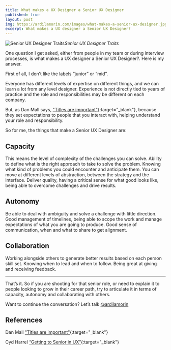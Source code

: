 ```yaml
---
title: What makes a UX Designer a Senior UX Designer
published: true
layout: post
img: https://ardilamorin.com/images/what-makes-a-senior-ux-designer.jpg
excerpt: What makes a UX designer a Senior UX Designer?
---
```

![Senior UX Designer Traits]({{site.baseurl}}/images//what-makes-a-senior-ux-designer.jpg)*Senior UX Designer Traits*

One question I get asked, either from people in my team or during interview processes, is what makes a UX designer a Senior UX Designer?. Here is my answer.

First of all, I don’t like the labels “junior” or “mid”.

Everyone has different levels of expertise on different things, and we can learn a lot from any level designer. Experience is not directly tied to years of practice and the role and responsibilities may be different on each company.

But, as Dan Mall says, ["Titles are important"](https://medium.com/@danielmall/titles-are-important-4d816fc913c){:target="_blank"}, because they set expectations to people that you interact with, helping understand your role and responsibility.

So for me, the things that make a Senior UX Designer are:

## Capacity

This means the level of complexity of the challenges you can solve.
Ability to define what is the right approach to take to solve the problem. Knowing what kind of problems you could encounter and anticipate them.
You can move at different levels of abstraction, between the strategy and the interface.
Deliver quality, having a critical sense for what good looks like, being able to overcome challenges and drive results.

## Autonomy

Be able to deal with ambiguity and solve a challenge with little direction.
Good management of timelines, being able to scope the work and manage expectations of what you are going to produce.
Good sense of communication, when and what to share to get alignment.

## Collaboration

Working alongside others to generate better results based on each person skill set.
Knowing when to lead and when to follow.
Being great at giving and receiving feedback.

---

That’s it. 
So if you are shooting for that senior role, or need to explain it to people looking to grow in their career path, try to articulate it in terms of capacity, autonomy and collaborating with others. 

Want to continue the conversation? Let’s talk [@ardilamorin](https://twitter.com/ardilamorin)

## References

Dan Mall ["Titles are important"](https://medium.com/@danielmall/titles-are-important-4d816fc913c){:target="_blank"}

Cyd Harrel [“Getting to Senior in UX”](https://docs.google.com/presentation/d/1v3SlMKO5_9zrEJINhaOlT-YIA0UZi2Qpiv_gYCJMiCI/edit){:target="_blank"}
